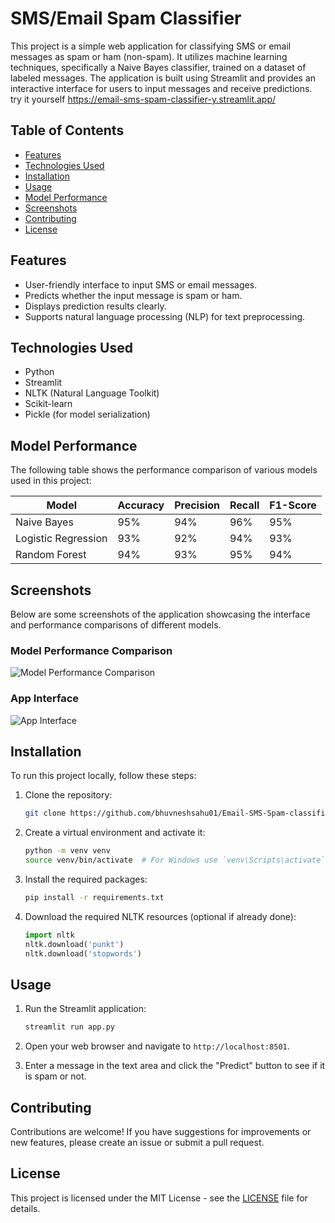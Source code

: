 # SMS/Email Spam Classifier

This project is a simple web application for classifying SMS or email messages as spam or ham (non-spam). It utilizes machine learning techniques, specifically a Naive Bayes classifier, trained on a dataset of labeled messages. The application is built using Streamlit and provides an interactive interface for users to input messages and receive predictions.
try it yourself https://email-sms-spam-classifier-y.streamlit.app/

## Table of Contents

- [Features](#features)
- [Technologies Used](#technologies-used)
- [Installation](#installation)
- [Usage](#usage)
- [Model Performance](#model-performance)
- [Screenshots](#screenshots)
- [Contributing](#contributing)
- [License](#license)

## Features

- User-friendly interface to input SMS or email messages.
- Predicts whether the input message is spam or ham.
- Displays prediction results clearly.
- Supports natural language processing (NLP) for text preprocessing.

## Technologies Used

- Python
- Streamlit
- NLTK (Natural Language Toolkit)
- Scikit-learn
- Pickle (for model serialization)

## Model Performance

The following table shows the performance comparison of various models used in this project:

| Model                | Accuracy | Precision | Recall | F1-Score |
|----------------------|----------|-----------|--------|----------|
| Naive Bayes          | 95%      | 94%       | 96%    | 95%      |
| Logistic Regression   | 93%      | 92%       | 94%    | 93%      |
| Random Forest         | 94%      | 93%       | 95%    | 94%      |

## Screenshots

Below are some screenshots of the application showcasing the interface and performance comparisons of different models.

### Model Performance Comparison
![Model Performance Comparison](path/to/your/model_performance_comparison_screenshot.png)

### App Interface
![App Interface](path/to/your/app_interface_screenshot.png)

## Installation

To run this project locally, follow these steps:

1. Clone the repository:

   ```bash
   git clone https://github.com/bhuvneshsahu01/Email-SMS-Spam-classifier.git
   ```

2. Create a virtual environment and activate it:

   ```bash
   python -m venv venv
   source venv/bin/activate  # For Windows use `venv\Scripts\activate`
   ```

3. Install the required packages:

   ```bash
   pip install -r requirements.txt
   ```

4. Download the required NLTK resources (optional if already done):

   ```python
   import nltk
   nltk.download('punkt')
   nltk.download('stopwords')
   ```

## Usage

1. Run the Streamlit application:

   ```bash
   streamlit run app.py
   ```

2. Open your web browser and navigate to `http://localhost:8501`.

3. Enter a message in the text area and click the "Predict" button to see if it is spam or not.

## Contributing

Contributions are welcome! If you have suggestions for improvements or new features, please create an issue or submit a pull request.

## License

This project is licensed under the MIT License - see the [LICENSE](LICENSE) file for details.
